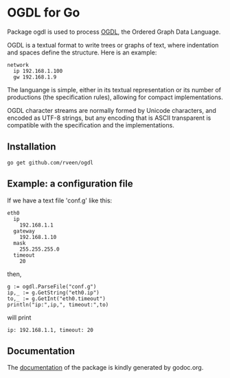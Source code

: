 # OGDL for Go

Package ogdl is used to process [OGDL](http://ogdl.org), the Ordered Graph Data Language.

OGDL is a textual format to write trees or graphs of text, where indentation and spaces define the structure. Here is an example:

    network
      ip 192.168.1.100
      gw 192.168.1.9

The languange is simple, either in its textual representation or its number of productions (the specification rules), allowing for compact implementations.

OGDL character streams are normally formed by Unicode characters, and encoded as UTF-8 strings, but any encoding that is ASCII transparent is compatible with the specification and the implementations.

## Installation

    go get github.com/rveen/ogdl

## Example: a configuration file

If we have a text file 'conf.g' like this:

    eth0
      ip
        192.168.1.1
      gateway
        192.168.1.10
      mask
        255.255.255.0
      timeout
        20
then,

    g := ogdl.ParseFile("conf.g")
    ip,_ := g.GetString("eth0.ip")
    to,_ := g.GetInt("eth0.timeout")
    println("ip:",ip,", timeout:",to)

will print

    ip: 192.168.1.1, timeout: 20

## Documentation

The [documentation](http://godoc.org/github.com/rveen/ogdl) of the package is kindly generated by godoc.org.
